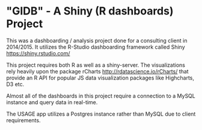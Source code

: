 "GIDB" - A Shiny (R dashboards) Project
====

This was a dashboarding / analysis project done for a consulting client in 2014/2015.  It utilizes the R-Studio dashboarding framework called Shiny https://shiny.rstudio.com/

This project requires both R as well as a shiny-server.  The visualizations rely heavily upon the package rCharts http://rdatascience.io/rCharts/ that provide an R API for popular JS data visualization packages like Highcharts, D3 etc.

Almost all of the dashboards in this project require a connection to a MySQL instance and query data in real-time.  

The USAGE app utilizes a Postgres instance rather than MySQL due to client requirements.

